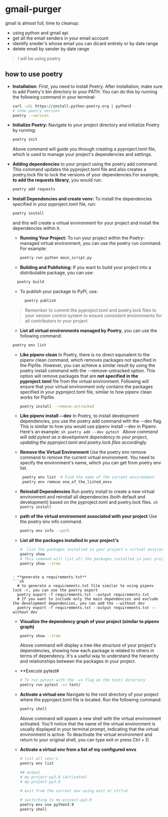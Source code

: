 # gmail-purger
gmail is almost full, time to cleanup:
- using python and gmail api
- get all the  email senders  in your email account
- identify sneder's whose email you can dicard entirely or by date range
- delete email by sender by date range

> I will be using poetry

## how to use poetry
- **Installation**: First, you need to install Poetry. After installation, make sure to add Poetry's bin directory to your PATH.
  You can do this by running the following command in your terminal:
  ```sh
  curl -sSL https://install.python-poetry.org | python3 -
  # show poetry version
  poetry --version
  ```
- **Initialize Poetry:** Navigate to your project directory and initialize Poetry by running:
  ```sh
  poetry init
  ```
  Above command will guide you through creating a pyproject.toml file, which is used to manage your project's dependencies and settings.

- **Adding dependencies** to your project using the poetry add command. This command updates the pyproject.toml file and also
  creates a poetry.lock file to lock the versions of your dependencies.For example, **to add the requests library**, you would run:
  ```sh
  poetry add requests
  ```
  
- **Install Dependencies and create venv:** To install the dependencies specified in your pyproject.toml file, run:
  ```sh
  poetry install
  ```
  and this will create a virtual environment for your project and install the dependencies within it.

  - **Running Your Project:** To run your project within the Poetry-managed virtual environment, you can
    use the poetry run command. For example:
    ```sh
    poetry run python main_script.py
    ```

  - **Building and Publishing:** If you want to build your project into a distributable package, you can use:
  ```sh
    poetry build
  ```
    - To publish your package to PyPI, use:
      ```sh
        poetry publish
      ```

   > Remember to commit the pyproject.toml and poetry.lock files to your version control
   > system to ensure consistent environments for all contributors to your project.   
      
   -  **List all virtual environments managed by Poetry**, you can use the following command:
    ```sh
    poetry env list
    ```

  - **Like pipenv clean**
      In Poetry, there is no direct equivalent to the pipenv clean command, which removes packages not specified in the Pipfile.
      However, you can achieve a similar result by using the poetry install command with the --remove-untracked option.
      This option will remove packages that are **not specified in the pyproject.toml** file from the virtual environment.
      Following will ensure that your virtual environment only contains the packages specified in your pyproject.toml file,
      similar to how pipenv clean works for Pipfile.
      ```sh
      poetry install --remove-untracked
      ```

  - **Like pipenv install --dev**
       In Poetry, to install development dependencies, you use the poetry add command with the --dev flag. This is similar
       to how you would use pipenv install --dev in Pipenv. Here's an example:
        ```sh
        poetry add --dev pytest
        ```
        _Above command will add pytest as a development dependency to your project, updating the pyproject.toml and poetry.lock
        files accordingly._
      
  - **Remove the Virtual Environment**
       Use the poetry env remove command to remove the current virtual environment. You need to specify the environment's name,
       which you can get from poetry env list.
       ```sh
        poetry env list  # Find the name of the current environment
        poetry env remove one_of_the_listed_envs  
       ```

  - **Reinstall Dependencies**
       Run poetry install to create a new virtual environment and reinstall all dependencies (both default and development)
       based on the pyproject.toml and poetry.lock files.
        ```sh
        poetry install
        ```
  - **path of the virtual environment associated with your project**
      Use the poetry env info command.
      ```sh
      poetry env info --path
      ```
  - **List all the packages installed in your project's**
    ```sh
    #  list the packages installed in your project's virtual environment
    poetry show
    # This command will list all the packages installed in your project's virtual environment, along with their versions
    poetry show --tree
   ```

   - **generate a requirements.txt**
   ```sh
     # to generate a requirements.txt file similar to using pipenv lock -r, you can use the poetry export
     poetry export -f requirements.txt --output requirements.txt
     # If you want to include only the main dependencies and exclude the development dependencies, you can add the --without dev
     poetry export -f requirements.txt --output requirements.txt --without dev
    ```

    - **Visualize the dependency graph of your project (similar to pipenv graph)**
      ```sh
      poetry show --tree
      ```
      Above command will display a tree-like structure of your project's dependencies, showing how each package is related to
      others in terms of dependency. It's a useful way to understand the hierarchy and relationships between the packages in your project.

  - **Execute pytest# 
    ```sh
    # To run pytest with the -vv flag on the test/ directory
    poetry run pytest -vv test/
    ```

  - **Activate a virtual env**
    Navigate to the root directory of your project where the pyproject.toml file is located.
    Run the following command:
    ```sh
    poetry shell
    ```
    Above command will spawn a new shell with the virtual environment activated. You'll notice that the
    name of the virtual environment is usually displayed in your terminal prompt, indicating that the virtual environment is active.
    To deactivate the virtual environment and return to your original shell, you can type exit or press Ctrl + D.
    
   - **Activate a virtual env from a list of  my configured envs**
     ```sh
     # list all venv's
     poetry env list
     
     ## output
     # my-project-py3.8 (Activated)
     # my-project-py3.9
 
     # exit from the current env using exit or ctrl+d 
     
     # switcching to my-project-py3.9
     poetry env use python3.9
     poetry shell
     ```
 
      
